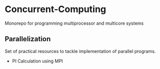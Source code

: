 # Concurrent-Computing

Monorepo for programming multiprocessor and multicore systems

## Parallelization

Set of practical resources to tackle implementation of parallel programs.

- PI Calculation using MPI
